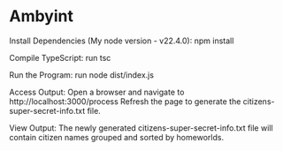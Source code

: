 # Ambyint
Install Dependencies (My node version - v22.4.0):
npm install

Compile TypeScript:
run tsc

Run the Program:
run node dist/index.js


Access Output:
Open a browser and navigate to http://localhost:3000/process
Refresh the page to generate the citizens-super-secret-info.txt file.

View Output:
The newly generated citizens-super-secret-info.txt file will contain citizen names grouped and sorted by homeworlds.